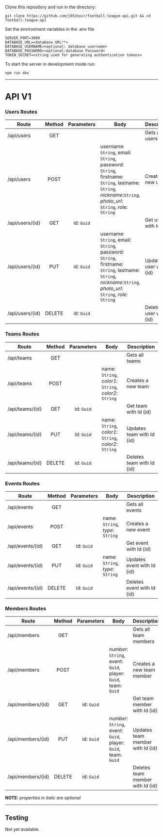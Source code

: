 Clone this repository and run in the directory:

```shell
git clone https://github.com/j053noir/football-league-api.git && cd football-league-api
```

Set the environment variables in the .env file

```
SERVER_PORT=3000
DATABASE_URL=<database URL**>
DATABASE_USERNAME=<optional: database username>
DATABASE_PASSWORD=<optional:database Password>
TOKEN_SECRET=<string used for generating authentication tokens>
```

To start the server in development mode run:

```shell
npm run dev
```

---

# API V1

### Users Routes

| Route           | Method | Parameters | Body                                                                                                                                                           | Description               |
| --------------- | :----: | :--------: | -------------------------------------------------------------------------------------------------------------------------------------------------------------- | ------------------------- |
| /api/users      |  GET   |            |                                                                                                                                                                | Gets all users            |
| /api/users      |  POST  |            | username: `String`, email: `String`, password: `String`, firstname: `String`, lastname: `String`, _nickname_:`String`, _photo_url_: `String`, _role_: `String` | Creates a new user        |
| /api/users/{id} |  GET   | id: `Guid` |                                                                                                                                                                | Get user with Id {id}     |
| /api/users/{id} |  PUT   | id: `Guid` | username: `String`, email: `String`, password: `String`, firstname: `String`, lastname: `String`, _nickname_:`String`, _photo_url_: `String`, _role_: `String` | Updates user with Id {id} |
| /api/users/{id} | DELETE | id: `Guid` |                                                                                                                                                                | Deletes user with Id {id} |

### Teams Routes

| Route           | Method | Parameters | Body                                                   | Description               |
| --------------- | :----: | :--------: | ------------------------------------------------------ | ------------------------- |
| /api/teams      |  GET   |            |                                                        | Gets all teams            |
| /api/teams      |  POST  |            | name: `String`, _color1_: `String`, _color2_: `String` | Creates a new team        |
| /api/teams/{id} |  GET   | id: `Guid` |                                                        | Get team with Id {id}     |
| /api/teams/{id} |  PUT   | id: `Guid` | name: `String`, _color1_: `String`, _color2_: `String` | Updates team with Id {id} |
| /api/teams/{id} | DELETE | id: `Guid` |                                                        | Deletes team with Id {id} |

### Events Routes

| Route            | Method | Parameters | Body                             | Description                |
| ---------------- | :----: | :--------: | -------------------------------- | -------------------------- |
| /api/events      |  GET   |            |                                  | Gets all events            |
| /api/events      |  POST  |            | name: `String`, _type_: `String` | Creates a new event        |
| /api/events/{id} |  GET   | id: `Guid` |                                  | Get event with Id {id}     |
| /api/events/{id} |  PUT   | id: `Guid` | name: `String`, _type_: `String` | Updates event with Id {id} |
| /api/events/{id} | DELETE | id: `Guid` |                                  | Deletes event with Id {id} |

### Members Routes

| Route             | Method | Parameters | Body                                                            | Description                      |
| ----------------- | :----: | :--------: | --------------------------------------------------------------- | -------------------------------- |
| /api/members      |  GET   |            |                                                                 | Gets all team members            |
| /api/members      |  POST  |            | _number_: `String`, event: `Guid`, player: `Guid`, team: `Guid` | Creates a new team member        |
| /api/members/{id} |  GET   | id: `Guid` |                                                                 | Get team member with Id {id}     |
| /api/members/{id} |  PUT   | id: `Guid` | _number_: `String`, event: `Guid`, player: `Guid`, team: `Guid` | Updates team member with Id {id} |
| /api/members/{id} | DELETE | id: `Guid` |                                                                 | Deletes team member with Id {id} |

**NOTE:** _properties in italic are optional_

---

## Testing

Not yet available.
